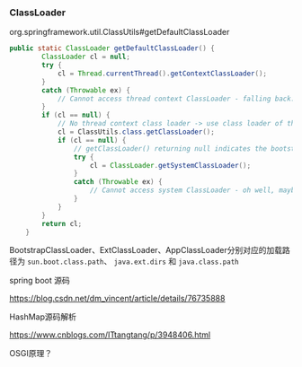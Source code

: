 



### ClassLoader

org.springframework.util.ClassUtils#getDefaultClassLoader

```java
public static ClassLoader getDefaultClassLoader() {
		ClassLoader cl = null;
		try {
			cl = Thread.currentThread().getContextClassLoader();
		}
		catch (Throwable ex) {
			// Cannot access thread context ClassLoader - falling back...
		}
		if (cl == null) {
			// No thread context class loader -> use class loader of this class.
			cl = ClassUtils.class.getClassLoader();
			if (cl == null) {
				// getClassLoader() returning null indicates the bootstrap ClassLoader
				try {
					cl = ClassLoader.getSystemClassLoader();
				}
				catch (Throwable ex) {
					// Cannot access system ClassLoader - oh well, maybe the caller can live with null...
				}
			}
		}
		return cl;
	}
```

BootstrapClassLoader、ExtClassLoader、AppClassLoader分别对应的加载路径为 `sun.boot.class.path`、 `java.ext.dirs` 和 `java.class.path`



spring boot 源码

https://blog.csdn.net/dm_vincent/article/details/76735888



HashMap源码解析

https://www.cnblogs.com/ITtangtang/p/3948406.html



OSGI原理？